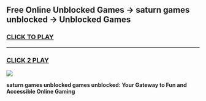 
## Free Online Unblocked Games → saturn games unblocked → Unblocked Games
<h3>
<a href="https://premium.freeplayer.one?title=saturn_games_unblocked&ref=21F">CLICK TO PLAY</a></h3>
<hr>

<h3>
<a href="https://premium.freeplayer.one?title=saturn_games_unblocked&ref=21F">CLICK 2 PLAY</a>
  
</h3>

<a href="https://premium.freeplayer.one?title=saturn_games_unblocked&ref=21F/"><img src="https://clearcache.store/games.png"></a>


**saturn games unblocked games unblocked: Your Gateway to Fun and Accessible Online Gaming**
